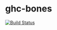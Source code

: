 # ghc-bones

[![Build Status](https://travis-ci.org/TerrorJack/ghc-bones.svg)](https://travis-ci.org/TerrorJack/ghc-bones)
